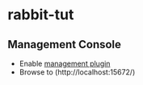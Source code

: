 # rabbit-tut

## Management Console

- Enable [management plugin](https://www.rabbitmq.com/management.html)
- Browse to (http://localhost:15672/)
